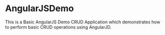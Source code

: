 # AngularJSDemo
This is a Basic AngularJS Demo CRUD Application which demonstrates how to perform basic CRUD operations using AngularJD.
